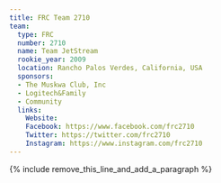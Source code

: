 ```yaml
---
title: FRC Team 2710
team:
  type: FRC
  number: 2710
  name: Team JetStream
  rookie_year: 2009
  location: Rancho Palos Verdes, California, USA
  sponsors:
  - The Muskwa Club, Inc
  - Logitech&Family
  - Community
  links:
    Website: 
    Facebook: https://www.facebook.com/frc2710
    Twitter: https://twitter.com/frc2710
    Instagram: https://www.instagram.com/frc2710
---
```


{% include remove_this_line_and_add_a_paragraph %}